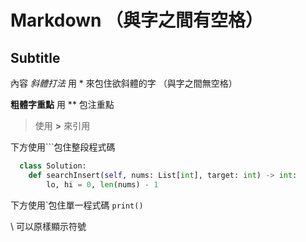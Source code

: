 # Markdown （與字之間有空格）
  ## Subtitle
  內容
*斜體打法* 用 * 來包住欲斜體的字 （與字之間無空格）

**粗體字重點** 用 ** 包注重點

>使用 **>** 來引用
>
下方使用```包住整段程式碼

```python
  class Solution:
    def searchInsert(self, nums: List[int], target: int) -> int:
        lo, hi = 0, len(nums) - 1
```

下方使用\`包住單一程式碼
`print()`

\ 可以原樣顯示符號




    
    
